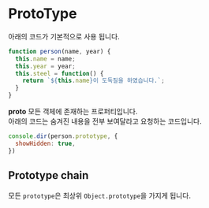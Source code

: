 # ProtoType

아래의 코드가 기본적으로 사용 됩니다.

```javascript
function person(name, year) {
  this.name = name;
  this.year = year;
  this.steel = function() {
    return `${this.name}이 도둑질을 하였습니다.`;
  }
}
```

__proto__ 모든 객체에 존재하는 프로퍼티입니다.  
아래의 코드는 숨겨진 내용을 전부 보여달라고 요청하는 코드입니다.  

```javascript
console.dir(person.prototype, {
  showHidden: true,
})
```

## Prototype chain

모든 `prototype`은 최상위 `Object.prototype`을 가지게 됩니다.  
